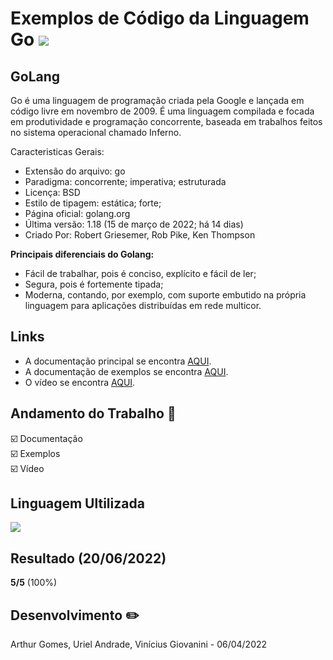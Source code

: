 # Exemplos de Código da Linguagem Go <img src="https://img.icons8.com/color/48/golang.png"/>

## GoLang

Go é uma linguagem de programação criada pela Google e lançada em código livre em novembro de 2009. É uma linguagem compilada e focada em produtividade e programação concorrente, baseada em trabalhos feitos no sistema operacional chamado Inferno.

Caracteristicas Gerais:

- Extensão do arquivo: go
- Paradigma: concorrente; imperativa; estruturada
- Licença: BSD
- Estilo de tipagem: estática; forte;
- Página oficial: golang.org
- Última versão: 1.18 (15 de março de 2022; há 14 dias)
- Criado Por: Robert Griesemer, Rob Pike, Ken Thompson

**Principais diferenciais do Golang:**

- Fácil de trabalhar, pois é conciso, explícito e fácil de ler;
- Segura, pois é fortemente tipada;
- Moderna, contando, por exemplo, com suporte embutido na própria linguagem para aplicações distribuídas em rede multicor.

## Links

- A documentação principal se encontra [AQUI](https://github.com/Arthurosg/GOLANG/blob/main/doc/Finalizado_DOC_Sintaxe_Semantica___GOLANG.pdf).
- A documentação de exemplos se encontra [AQUI](https://github.com/Arthurosg/GOLANG/blob/main/doc/Exemplo_de_Codigo_GOLANG.pdf).
- O vídeo se encontra [AQUI](https://youtu.be/t8igl3FNkeY).

## Andamento do Trabalho 📝

☑️ Documentação  
☑️ Exemplos  
☑️ Vídeo

## Linguagem Ultilizada

<div>
<img src="https://cdn.icon-icons.com/icons2/2699/PNG/48/golang_logo_icon_171073.png"/>
</div>

## Resultado (20/06/2022)

**5/5** (100%)  

## Desenvolvimento ✏️

Arthur Gomes, Uriel Andrade, Vinícius Giovanini - 06/04/2022
